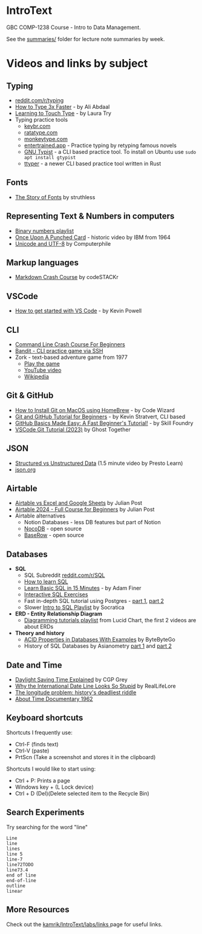 # IntroText
GBC COMP-1238 Course - Intro to Data Management.

See the [summaries/](/summaries/) folder for lecture note summaries by week.


# Videos and links by subject

## Typing
- [reddit.com/r/typing](https://www.reddit.com/r/typing/)
- [How to Type 3x Faster](https://www.youtube.com/watch?v=tU_AXrvQjpo) - by Ali Abdaal
- [Learning to Touch Type](https://www.youtube.com/watch?v=IIPU20kekCo) - by Laura Try
- Typing practice tools
  - [keybr.com](https://www.keybr.com/)
  - [ratatype.com](https://www.ratatype.com/)
  - [monkeytype.com](https://monkeytype.com/)
  - [entertrained.app](https://entertrained.app/) - Practice typing by retyping famous novels
  - [GNU Typist](https://www.gnu.org/savannah-checkouts/gnu/gtypist/gtypist.html) - a CLI based practice tool.
    To install on Ubuntu use `sudo apt install gtypist`
  - [ttyper](https://github.com/max-niederman/ttyper) - a newer CLI based practice tool written in Rust

## Fonts
- [The Story of Fonts](https://www.youtube.com/watch?v=WVfRxFwVHQc) by struthless

## Representing Text & Numbers in computers
- [Binary numbers playlist](https://www.youtube.com/watch?v=cJNm938Xwao&list=PLTd6ceoshprcpen2Jvs_JiuvWvqIAkzea)
- [Once Upon A Punched Card](https://www.youtube.com/watch?v=BlUWg2nxCz0) - historic video by IBM from 1964
- [Unicode and UTF-8](https://www.youtube.com/watch?v=MijmeoH9LT4) by Computerphile

## Markup languages
 - [Markdown Crash Course](https://www.youtube.com/watch?v=ftOBvusMHjQ) by codeSTACKr

## VSCode
- [How to get started with VS Code](https://www.youtube.com/watch?v=EUJlVYggR1Y) - by Kevin Powell

## CLI
- [Command Line Crash Course For Beginners](https://www.youtube.com/watch?v=uwAqEzhyjtw)
- [Bandit - CLI practice game via SSH](https://overthewire.org/wargames/bandit/)
- Zork - text-based adventure game from 1977
  - [Play the game](https://www.pcjs.org/software/pcx86/game/infocom/zork1/)
  - [YouTube video](https://www.youtube.com/watch?v=HCIesZ1yY_w)
  - [Wikipedia](https://en.wikipedia.org/wiki/Zork)
  

## Git & GitHub
- [How to Install Git on MacOS using HomeBrew](https://www.youtube.com/watch?v=B4qsvQ5IqWk) - by Code Wizard
- [Git and GitHub Tutorial for Beginners](https://www.youtube.com/watch?v=tRZGeaHPoaw) - by Kevin Stratvert, CLI based
- [GitHub Basics Made Easy: A Fast Beginner's Tutorial!](https://www.youtube.com/watch?v=Oaj3RBIoGFc) - by Skill Foundry
- [VSCode Git Tutorial (2023)](https://www.youtube.com/watch?v=WAqWUfGIQYI) by Ghost Together

## JSON
- [Structured vs Unstructured Data](https://www.youtube.com/watch?v=lsR8P1LLf2w) (1.5 minute video by Presto Learn)
- [json.org](https://www.json.org/json-en.html)

## Airtable
 - [Airtable vs Excel and Google Sheets](https://www.youtube.com/watch?v=RHFvUmptIs0) by Julian Post
 - [Airtable 2024 - Full Course for Beginners](https://www.youtube.com/watch?v=Hq3rQpodt58) by Julian Post
 - Airtable alternatives
   - Notion Databases - less DB features but part of Notion
   - [NocoDB](https://nocodb.com/) - open source
   - [BaseRow](https://baserow.io/) - open source

## Databases
- **SQL**
  - SQL Subreddit [reddit.com/r/SQL](https://www.reddit.com/r/SQL/)
  - [How to learn SQL](https://www.youtube.com/watch?v=ITwW825L4zg)
  - [Learn Basic SQL in 15 Minutes](https://www.youtube.com/watch?v=kbKty5ZVKMY) - by Adam Finer
  - [Interactive SQL Exercises](https://www.w3schools.com/sql/sql_exercises.asp)
  - Fast in-depth SQL tutorial using Postgres - [part 1](https://www.youtube.com/watch?v=ipIw-Fp3LBs), [part 2](https://www.youtube.com/watch?v=5t1fW3KG920)
  - Slower [Intro to SQL Playlist](https://www.youtube.com/watch?v=nWyyDHhTxYU&list=PLi01XoE8jYojRqM4qGBF1U90Ee1Ecb5tt) by Socratica
- **ERD - Entity Relationship Diagram**
  - [Diagramming tutorials playlist](https://www.youtube.com/watch?v=xsg9BDiwiJE&list=PLUoebdZqEHTxpGCwKrb82cIvHNoNaBb4R&index=1) from Lucid Chart, the first 2 videos are about ERDs
- **Theory and history**
  - [ACID Properties in Databases With Examples](https://www.youtube.com/watch?v=GAe5oB742dw) by ByteByteGo
  - History of SQL Databases by Asianometry [part 1](https://www.youtube.com/watch?v=z8L202FlmD4) and [part 2](https://www.youtube.com/watch?v=zSn8il5Mo5s)

## Date and Time
- [Daylight Saving Time Explained](https://www.youtube.com/watch?v=84aWtseb2-4) by CGP Grey
- [Why the International Date Line Looks So Stupid](https://www.youtube.com/watch?v=cpKuBlvef6A) by RealLifeLore
- [The longitude problem: history's deadliest riddle](https://www.youtube.com/watch?v=3mHC-Pf8-dU)
- [About Time Documentary 1962](https://www.youtube.com/watch?v=e__emnxC2Gc)

## Keyboard shortcuts
Shortcuts I frequently use: 
- Ctrl-F (finds text)
- Ctrl-V (paste)
- PrtScn (Take a screenshot and stores it in the clipboard)

Shortcuts I would like to start using: 
- Ctrl + P: Prints a page
- Windows key + (L	Lock device)
- Ctrl + D (Del)(Delete selected item to the Recycle Bin)

## Search Experiments
Try searching for the word "line"

```
Line
line
lines
line 5
line-7
line72TODO
line73.4
end of line
end-of-line
outline
linear
```

## More Resources

Check out the [kamrik/IntroText/labs/links ](links.md) page for useful links.